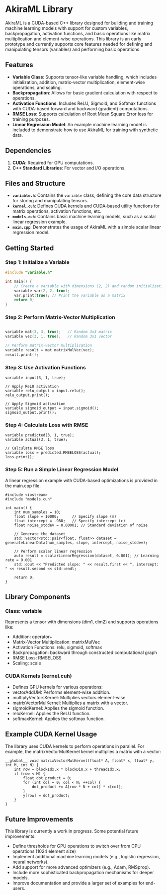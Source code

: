 # AkiraML Library

AkiraML is a CUDA-based C++ library designed for building and training machine learning models with support for custom variables, backpropagation, activation functions, and basic operations like matrix multiplication and element-wise operations. This library is an early prototype and currently supports core features needed for defining and manipulating tensors (variables) and performing basic operations.

## Features
- **Variable Class**: Supports tensor-like variable handling, which includes initialization, addition, matrix-vector multiplication, element-wise operations, and scaling.
- **Backpropagation**: Allows for basic gradient calculation with respect to operations.
- **Activation Functions**: Includes ReLU, Sigmoid, and Softmax functions with CUDA-based forward and backward (gradient) computations.
- **RMSE Loss**: Supports calculation of Root Mean Square Error loss for training purposes.
- **Linear Regression Model**: An example machine learning model is included to demonstrate how to use AkiraML for training with synthetic data.

## Dependencies
1. **CUDA**: Required for GPU computations.
2. **C++ Standard Libraries**: For vector and I/O operations.

## Files and Structure
- **`variable.h`**: Contains the `variable` class, defining the core data structure for storing and manipulating tensors.
- **`kernel.cuh`**: Defines CUDA kernels and CUDA-based utility functions for matrix operations, activation functions, etc.
- **`models.cuh`**: Contains basic machine learning models, such as a scalar linear regression example.
- **`main.cpp`**: Demonstrates the usage of AkiraML with a simple scalar linear regression model.

## Getting Started

### Step 1: Initialize a Variable
```cpp
#include "variable.h"

int main() {
    // Create a variable with dimensions (2, 2) and random initialization
    variable var(2, 2, true);
    var.print(true); // Print the variable as a matrix
    return 0;
}
```

### Step 2: Perform Matrix-Vector Multiplication
```cpp

variable mat(3, 3, true);   // Random 3x3 matrix
variable vec(3, 1, true);   // Random 3x1 vector

// Perform matrix-vector multiplication
variable result = mat.matrixMulVec(vec);
result.print();
```
### Step 3: Use Activation Functions

```
variable input(3, 1, true);

// Apply ReLU activation
variable relu_output = input.relu();
relu_output.print();

// Apply Sigmoid activation
variable sigmoid_output = input.sigmoid();
sigmoid_output.print();

```
### Step 4: Calculate Loss with RMSE
```
variable predicted(3, 1, true);
variable actual(3, 1, true);

// Calculate RMSE loss
variable loss = predicted.RMSELOSS(actual);
loss.print();
```
### Step 5: Run a Simple Linear Regression Model
A linear regression example with CUDA-based optimizations is provided in the main.cpp file.
```
#include <iostream>
#include "models.cuh"

int main() {
    int num_samples = 10;
    float slope = 10000;      // Specify slope (m)
    float intercept = -988;   // Specify intercept (c)
    float noise_stddev = 0.00001; // Standard deviation of noise

    // Generate the dataset
    std::vector<std::pair<float, float>> dataset = generateLinearData(num_samples, slope, intercept, noise_stddev);

    // Perform scalar linear regression
    auto result = scalarLinearRegression(dataset, 0.001); // Learning rate = 0.001
    std::cout << "Predicted slope: " << result.first << ", intercept: " << result.second << std::endl;

    return 0;
}
```
## Library Components
### Class: variable
Represents a tensor with dimensions (dim1, dim2) and supports operations like:

- Addition: operator+
- Matrix-Vector Multiplication: matrixMulVec
- Activation Functions: relu, sigmoid, softmax
- Backpropagation: backward through constructed computational graph
- RMSE Loss: RMSELOSS
- Scaling: scale
  
### CUDA Kernels (kernel.cuh)
- Defines GPU kernels for various operations:
- vectorAddUM: Performs element-wise addition.
- multiplyVectorsKernel: Multiplies vectors element-wise.
- matrixVectorMulKernel: Multiplies a matrix with a vector.
- sigmoidKernel: Applies the sigmoid function.
- reluKernel: Applies the ReLU function.
- softmaxKernel: Applies the softmax function.
  
## Example CUDA Kernel Usage
The library uses CUDA kernels to perform operations in parallel. For example, the matrixVectorMulKernel kernel multiplies a matrix with a vector:
```
__global__ void matrixVectorMulKernel(float* A, float* x, float* y, int M, int N) {
    int row = blockIdx.x * blockDim.x + threadIdx.x;
    if (row < M) {
        float dot_product = 0;
        for (int col = 0; col < N; ++col) {
            dot_product += A[row * N + col] * x[col];
        }
        y[row] = dot_product;
    }
}
```
## Future Improvements
This library is currently a work in progress. Some potential future improvements:

- Define thresholds for GPU operations to switch over from CPU operations (1024 element size)
- Implement additional machine learning models (e.g., logistic regression, neural networks).
- Add support for more advanced optimizers (e.g., Adam, RMSprop).
- Include more sophisticated backpropagation mechanisms for deeper models.
- Improve documentation and provide a larger set of examples for end-users.
